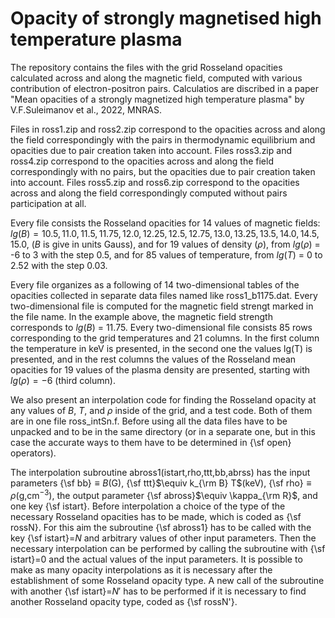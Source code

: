 # Opacity of strongly magnetised high temperature plasma

The repository contains the files with the grid Rosseland opacities calculated across and along the magnetic field, 
computed with various contribution of electron-positron pairs. 
Calculatios are discribed in a paper "Mean opacities of a strongly magnetized high temperature plasma" by V.F.Suleimanov et al., 2022, MNRAS.

Files in ross1.zip and ross2.zip correspond to the opacities across and along the field correspondingly with the pairs 
in thermodynamic equilibrium and opacities due to pair creation taken into account. 
Files ross3.zip and ross4.zip correspond to the opacities across and along the field correspondingly with no pairs, 
but the opacities due to pair creation taken into account. 
Files ross5.zip and ross6.zip correspond to the opacities across and along the field correspondingly computed without pairs participation at all.

Every file consists the Rosseland opacities for 14 values of magnetic fields:
$lg(B) = 10.5, 11.0, 11.5, 11.75, 12.0, 12.25, 12.5, 12.75, 13.0, 13.25, 13.5, 14.0, 14.5, 15.0$, ($B$ is give in units Gauss), 
and 
for 19 values of density ($\rho$), from $lg(\rho)$ = -6 to 3 with the step 0.5, 
and 
for 85 values of temperature, from $lg(T)$ = 0 to 2.52 with the step 0.03.

Every file organizes as a following of 14 two-dimensional tables of the opacities collected in separate data files named like
ross1_b1175.dat. Every two-dimensional file is computed for the magnetic field strengt marked in the file name.
In the example above, the magnetic field strength corresponds to $lg(B)$ = 11.75. 
Every two-dimensional file consists 85 rows corresponding to the grid temperatures and 21 columns. 
In the first column the temperature in keV is presented, in the second one the values lg(T) is presented, 
and in the rest columns the values of the Rosseland mean opacities for 19 values of the plasma density are presented, 
starting with $lg(\rho)=-6$ (third column).

We also present an interpolation code for finding the Rosseland opacity at any values of $B$, $T$, and $\rho$ inside of the grid,
and a test code.  Both of them are in one file ross_intSn.f. Before using all the data files have to be unpacked and to be in
the same directory (or in a separate one, but in this case the accurate ways to them have to be determined in {\sf open} operators).

The interpolation subroutine abross1(istart,rho,ttt,bb,abrss) has the input parameters {\sf bb}$\equiv B$(G), {\sf ttt}$\equiv k_{\rm B} T$(keV), 
{\sf rho}$\equiv \rho$(g\,cm$^{-3}$), the output parameter {\sf abross}$\equiv \kappa_{\rm R}$, and one key {\sf istart}.
Before interpolation a choice of the type of the necessary Rosseland opacities has to be made, which is coded as {\sf rossN}.
For this aim the subroutine {\sf abross1} has to be called with the key {\sf istart}=$N$ and arbitrary values of other input parameters.
Then the necessary interpolation can be performed by calling the subroutine with {\sf istart}=0 and the actual values 
of the input parameters. It is possible to make as many opacity interpolations as it is necessary after the establishment 
of some Rosseland opacity type.  A new call of the subroutine with another {\sf istart}=$N'$ has to be performed if it is necessary
to find another Rosseland opacity type, coded as {\sf rossN'}. 
